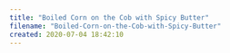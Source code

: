 ```yaml
---
title: "Boiled Corn on the Cob with Spicy Butter"
filename: "Boiled-Corn-on-the-Cob-with-Spicy-Butter"
created: 2020-07-04 18:42:10
---
```

